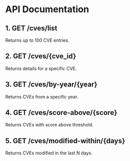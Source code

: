 # API Documentation

## 1. GET /cves/list
Returns up to 100 CVE entries.

## 2. GET /cves/{cve_id}
Returns details for a specific CVE.

## 3. GET /cves/by-year/{year}
Returns CVEs from a specific year.

## 4. GET /cves/score-above/{score}
Returns CVEs with score above threshold.

## 5. GET /cves/modified-within/{days}
Returns CVEs modified in the last N days.
